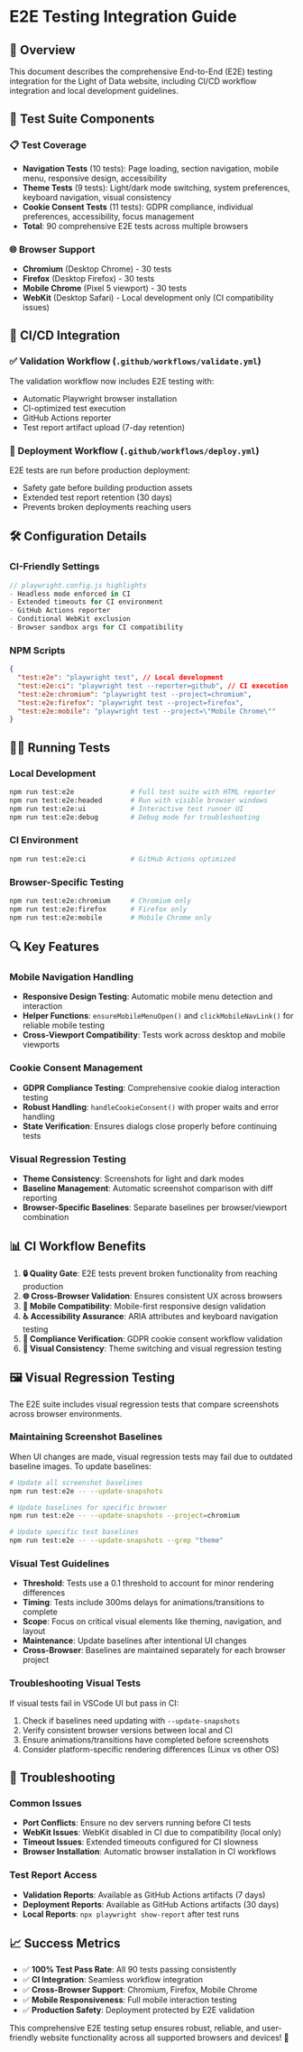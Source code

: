 # E2E Testing Integration Guide

## 🎯 Overview

This document describes the comprehensive End-to-End (E2E) testing integration for the Light of Data website, including CI/CD workflow integration and local development guidelines.

## 🚀 Test Suite Components

### 📋 Test Coverage

- **Navigation Tests** (10 tests): Page loading, section navigation, mobile menu, responsive design, accessibility
- **Theme Tests** (9 tests): Light/dark mode switching, system preferences, keyboard navigation, visual consistency
- **Cookie Consent Tests** (11 tests): GDPR compliance, individual preferences, accessibility, focus management
- **Total**: 90 comprehensive E2E tests across multiple browsers

### 🌐 Browser Support

- **Chromium** (Desktop Chrome) - 30 tests
- **Firefox** (Desktop Firefox) - 30 tests
- **Mobile Chrome** (Pixel 5 viewport) - 30 tests
- **WebKit** (Desktop Safari) - Local development only (CI compatibility issues)

## 🔧 CI/CD Integration

### ✅ Validation Workflow (`.github/workflows/validate.yml`)

The validation workflow now includes E2E testing with:

- Automatic Playwright browser installation
- CI-optimized test execution
- GitHub Actions reporter
- Test report artifact upload (7-day retention)

### 🚀 Deployment Workflow (`.github/workflows/deploy.yml`)

E2E tests are run before production deployment:

- Safety gate before building production assets
- Extended test report retention (30 days)
- Prevents broken deployments reaching users

## 🛠️ Configuration Details

### CI-Friendly Settings

```javascript
// playwright.config.js highlights
- Headless mode enforced in CI
- Extended timeouts for CI environment
- GitHub Actions reporter
- Conditional WebKit exclusion
- Browser sandbox args for CI compatibility
```

### NPM Scripts

```json
{
  "test:e2e": "playwright test", // Local development
  "test:e2e:ci": "playwright test --reporter=github", // CI execution
  "test:e2e:chromium": "playwright test --project=chromium",
  "test:e2e:firefox": "playwright test --project=firefox",
  "test:e2e:mobile": "playwright test --project=\"Mobile Chrome\""
}
```

## 🏃‍♂️ Running Tests

### Local Development

```bash
npm run test:e2e              # Full test suite with HTML reporter
npm run test:e2e:headed       # Run with visible browser windows
npm run test:e2e:ui           # Interactive test runner UI
npm run test:e2e:debug        # Debug mode for troubleshooting
```

### CI Environment

```bash
npm run test:e2e:ci           # GitHub Actions optimized
```

### Browser-Specific Testing

```bash
npm run test:e2e:chromium     # Chromium only
npm run test:e2e:firefox      # Firefox only
npm run test:e2e:mobile       # Mobile Chrome only
```

## 🔍 Key Features

### Mobile Navigation Handling

- **Responsive Design Testing**: Automatic mobile menu detection and interaction
- **Helper Functions**: `ensureMobileMenuOpen()` and `clickMobileNavLink()` for reliable mobile testing
- **Cross-Viewport Compatibility**: Tests work across desktop and mobile viewports

### Cookie Consent Management

- **GDPR Compliance Testing**: Comprehensive cookie dialog interaction testing
- **Robust Handling**: `handleCookieConsent()` with proper waits and error handling
- **State Verification**: Ensures dialogs close properly before continuing tests

### Visual Regression Testing

- **Theme Consistency**: Screenshots for light and dark modes
- **Baseline Management**: Automatic screenshot comparison with diff reporting
- **Browser-Specific Baselines**: Separate baselines per browser/viewport combination

## 📊 CI Workflow Benefits

1. **🔒 Quality Gate**: E2E tests prevent broken functionality from reaching production
2. **🌐 Cross-Browser Validation**: Ensures consistent UX across browsers
3. **📱 Mobile Compatibility**: Mobile-first responsive design validation
4. **♿ Accessibility Assurance**: ARIA attributes and keyboard navigation testing
5. **🍪 Compliance Verification**: GDPR cookie consent workflow validation
6. **🎨 Visual Consistency**: Theme switching and visual regression testing

## 🖼️ Visual Regression Testing

The E2E suite includes visual regression tests that compare screenshots across browser environments.

### Maintaining Screenshot Baselines

When UI changes are made, visual regression tests may fail due to outdated baseline images. To update baselines:

```bash
# Update all screenshot baselines
npm run test:e2e -- --update-snapshots

# Update baselines for specific browser
npm run test:e2e -- --update-snapshots --project=chromium

# Update specific test baselines
npm run test:e2e -- --update-snapshots --grep "theme"
```

### Visual Test Guidelines

- **Threshold**: Tests use a 0.1 threshold to account for minor rendering differences
- **Timing**: Tests include 300ms delays for animations/transitions to complete
- **Scope**: Focus on critical visual elements like theming, navigation, and layout
- **Maintenance**: Update baselines after intentional UI changes
- **Cross-Browser**: Baselines are maintained separately for each browser project

### Troubleshooting Visual Tests

If visual tests fail in VSCode UI but pass in CI:

1. Check if baselines need updating with `--update-snapshots`
2. Verify consistent browser versions between local and CI
3. Ensure animations/transitions have completed before screenshots
4. Consider platform-specific rendering differences (Linux vs other OS)

## 🚨 Troubleshooting

### Common Issues

- **Port Conflicts**: Ensure no dev servers running before CI tests
- **WebKit Issues**: WebKit disabled in CI due to compatibility (local only)
- **Timeout Issues**: Extended timeouts configured for CI slowness
- **Browser Installation**: Automatic browser installation in CI workflows

### Test Report Access

- **Validation Reports**: Available as GitHub Actions artifacts (7 days)
- **Deployment Reports**: Available as GitHub Actions artifacts (30 days)
- **Local Reports**: `npx playwright show-report` after test runs

## 📈 Success Metrics

- ✅ **100% Test Pass Rate**: All 90 tests passing consistently
- ✅ **CI Integration**: Seamless workflow integration
- ✅ **Cross-Browser Support**: Chromium, Firefox, Mobile Chrome
- ✅ **Mobile Responsiveness**: Full mobile interaction testing
- ✅ **Production Safety**: Deployment protected by E2E validation

This comprehensive E2E testing setup ensures robust, reliable, and user-friendly website functionality across all supported browsers and devices! 🎉
